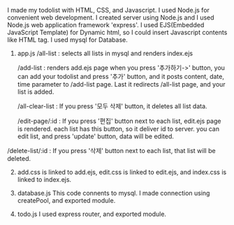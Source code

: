 I made my todolist with HTML, CSS, and Javascript.
I used Node.js for convenient web development.
I created server using Node.js and I used Node.js web application framework 'express'.
I used EJS(Embedded JavaScript Template) for Dynamic html, so I could insert Javascript contents like HTML tag.
I used mysql for Database.


1. app.js
   /all-list : selects all lists in mysql and renders index.ejs
   
   /add-list : renders add.ejs page when you press '추가하기->' button,
             you can add your todolist and press '추가' button,
             and it posts content, date, time parameter to /add-list page.
             Last it redirects /all-list page, and your list is added.

   /all-clear-list : If you press '모두 삭제' button, it deletes all list data.

   /edit-page/:id : If you press '편집' button next to each list, edit.ejs page is rendered.
                   each list has this button, so it deliver id to server.
                   you can edit list, and press 'update' button, data will be edited.

  /delete-list/:id : If you press '삭제' button next to each list, that list will be deleted.

2. add.css is linked to add.ejs, edit.css is linked to edit.ejs, and index.css is linked to index.ejs.

3. database.js
   This code connents to mysql.
   I made connection using createPool, and exported module.

4. todo.js
   I used express router, and exported module. 

  
   
